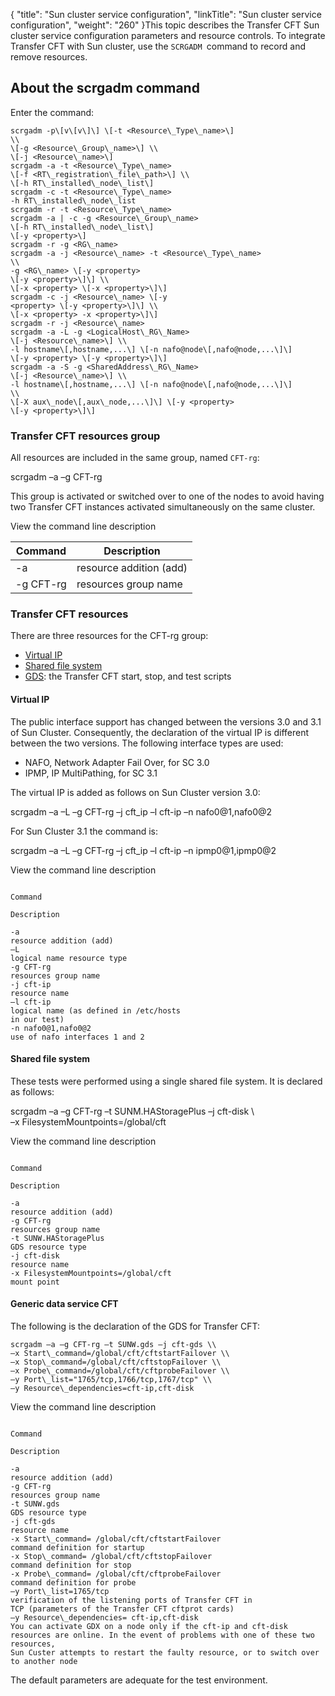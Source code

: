 {
    "title": "Sun  cluster service configuration",
    "linkTitle": "Sun cluster service configuration",
    "weight": "260"
}This topic describes the Transfer CFT Sun cluster service configuration parameters and resource controls. To integrate Transfer CFT with Sun cluster, use the `SCRGADM `command to
record and remove resources.

## About the scrgadm command

Enter the command:

```
scrgadm -p\[v\[v\]\] \[-t <Resource\_Type\_name>\]
\\
\[-g <Resource\_Group\_name>\] \\
\[-j <Resource\_name>\]
scrgadm -a -t <Resource\_Type\_name>
\[-f <RT\_registration\_file\_path>\] \\
\[-h RT\_installed\_node\_list\]
scrgadm -c -t <Resource\_Type\_name>
-h RT\_installed\_node\_list
scrgadm -r -t <Resource\_Type\_name>
scrgadm -a | -c -g <Resource\_Group\_name>
\[-h RT\_installed\_node\_list\]
\[-y <property>\]
scrgadm -r -g <RG\_name>
scrgadm -a -j <Resource\_name> -t <Resource\_Type\_name>
\\
-g <RG\_name> \[-y <property>
\[-y <property>\]\] \\
\[-x <property> \[-x <property>\]\]
scrgadm -c -j <Resource\_name> \[-y
<property> \[-y <property>\]\] \\
\[-x <property> -x <property>\]\]
scrgadm -r -j <Resource\_name>
scrgadm -a -L -g <LogicalHost\_RG\_Name>
\[-j <Resource\_name>\] \\
-l hostname\[,hostname,...\] \[-n nafo@node\[,nafo@node,...\]\]
\[-y <property> \[-y <property>\]\]
scrgadm -a -S -g <SharedAddress\_RG\_Name>
\[-j <Resource\_name>\] \\
-l hostname\[,hostname,...\] \[-n nafo@node\[,nafo@node,...\]\]
\\
\[-X aux\_node\[,aux\_node,...\]\] \[-y <property>
\[-y <property>\]\]
```
<span id="CFT_resources_group"></span>

### Transfer CFT resources group

All resources are included in the same group, named `CFT-rg`:

scrgadm –a –g CFT-rg

This group is activated or switched over to one of the nodes to avoid
having two Transfer CFT instances activated simultaneously on the same
cluster.

View the command line description


|  Command  |  Description  |
| --- | --- |
|  -a  |  resource addition (add)  |
|  -g CFT-rg  |  resources group name  |


<span id="CFT_resources"></span>

### Transfer CFT resources

There are three resources for the CFT-rg group:

-   [Virtual
    IP](#Virtual_IP)
-   [Shared
    file system](#Shared_file_system)
-   [GDS](#Generic_data_service_CFT):
    the Transfer CFT start, stop, and test scripts

<span id="Virtual_IP"></span>

#### Virtual IP

The public interface support has changed between the versions 3.0 and
3.1 of Sun Cluster. Consequently, the declaration of the virtual IP is
different between the two versions. The following interface types are
used:

-   NAFO, Network Adapter
    Fail Over, for SC 3.0
-   IPMP, IP MultiPathing,
    for SC 3.1

The virtual IP is added as follows on Sun Cluster version 3.0:

scrgadm
–a –L –g CFT-rg –j cft\_ip –l cft-ip –n nafo0@1,nafo0@2

For Sun Cluster 3.1 the command is:

scrgadm
–a –L –g CFT-rg –j cft\_ip –l cft-ip –n ipmp0@1,ipmp0@2

View the command line description

```

Command

Description

-a
resource addition (add)
–L
logical name resource type
-g CFT-rg
resources group name
-j cft-ip
resource name
–l cft-ip
logical name (as defined in /etc/hosts
in our test)
-n nafo0@1,nafo0@2
use of nafo interfaces 1 and 2
```
<span id="Shared_file_system"></span>

#### Shared file system

These tests were performed using a single shared file system. It is
declared as follows:

scrgadm –a –g CFT-rg –t SUNM.HAStoragePlus –j cft-disk \\  
–x FilesystemMountpoints=/global/cft

View the command line description

```

Command

Description

-a
resource addition (add)
-g CFT-rg
resources group name
-t SUNW.HAStoragePlus
GDS resource type
-j cft-disk
resource name
-x FilesystemMountpoints=/global/cft
mount point
```
<span id="Generic_data_service_CFT"></span>

#### Generic data service CFT

The following is the declaration of the GDS for Transfer CFT:

```
scrgadm –a –g CFT-rg –t SUNW.gds –j cft-gds \\
–x Start\_command=/global/cft/cftstartFailover \\
–x Stop\_command=/global/cft/cftstopFailover \\
–x Probe\_command=/global/cft/cftprobeFailover \\
–y Port\_list="1765/tcp,1766/tcp,1767/tcp" \\
–y Resource\_dependencies=cft-ip,cft-disk
```

View the command line description

```

Command

Description

-a
resource addition (add)
-g CFT-rg
resources group name
-t SUNW.gds
GDS resource type
-j cft-gds
resource name
-x Start\_command= /global/cft/cftstartFailover
command definition for startup
-x Stop\_command= /global/cft/cftstopFailover
command definition for stop
-x Probe\_command= /global/cft/cftprobeFailover
command definition for probe
–y Port\_list=1765/tcp
verification of the listening ports of Transfer CFT in
TCP (parameters of the Transfer CFT cftprot cards)
–y Resource\_dependencies= cft-ip,cft-disk
You can activate GDX on a node only if the cft-ip and cft-disk
resources are online. In the event of problems with one of these two resources,
Sun Custer attempts to restart the faulty resource, or to switch over
to another node
```

The default parameters are adequate for the test
environment.
